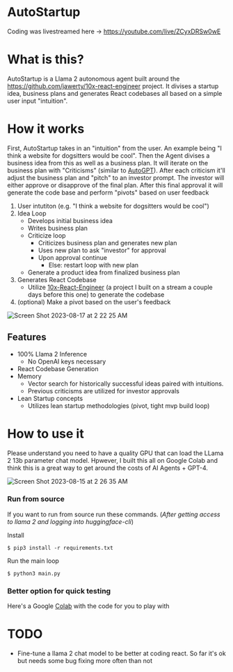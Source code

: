 # AutoStartup
Coding was livestreamed here -> https://youtube.com/live/ZCyxDRSw0wE

# What is this?
AutoStartup is a Llama 2 autonomous agent built around the https://github.com/jawerty/10x-react-engineer project. It divises a startup idea, business plans and generates React codebases all based on a simple user input "intuition".

# How it works
First, AutoStartup takes in an "intuition" from the user. An example being "I think a website for dogsitters would be cool". Then the Agent divises a business idea from this as well as a business plan. It will iterate on the business plan with "Criticisms" (similar to [AutoGPT](https://github.com/Significant-Gravitas/Auto-GPT)). After each criticism it'll adjust the business plan and "pitch" to an investor prompt. The investor will either approve or disapprove of the final plan. After this final approval it will generate the code base and perform "pivots" based on user feedback

1) User intutiton (e.g. "I think a website for dogsitters would be cool")
2) Idea Loop
	- Develops initial business idea
	- Writes business plan
	- Criticize loop
		- Criticizes business plan and generates new plan
		- Uses new plan to ask "investor" for approval
		- Upon approval continue
			- Else: restart loop with new plan
	- Generate a product idea from finalized business plan
3) Generates React Codebase
	- Utilize [10x-React-Engineer](https://github.com/jawerty/10x-react-engineer) (a project I built on a stream a couple days before this one) to generate the codebase
4) (optional) Make a pivot based on the user's feedback

![Screen Shot 2023-08-17 at 2 22 25 AM](https://github.com/jawerty/AutoStartup/assets/1999719/e514d74f-5687-46c6-9e17-afe729c68241)

## Features
- 100% Llama 2 Inference
	- No OpenAI keys necessary
- React Codebase Generation
- Memory
	- Vector search for historically successful ideas paired with intuitions.
	- Previous criticisms are utilized for investor approvals
- Lean Startup concepts
	- Utilizes lean startup methodologies (pivot, tight mvp build loop)

# How to use it
Please understand you need to have a quality GPU that can load the LLama 2 13b parameter chat model. Hpwever, I built this all on Google Colab and think this is a great way to get around the costs of AI Agents + GPT-4.

![Screen Shot 2023-08-15 at 2 26 35 AM](https://github.com/jawerty/AutoStartup/assets/1999719/d182ff78-77f3-46de-bd3b-7255b2918ec4)

### Run from source
If you want to run from source run these commands. (*After getting access to llama 2 and logging into huggingface-cli*)

Install
```
$ pip3 install -r requirements.txt
```

Run the main loop
```
$ python3 main.py
```

### Better option for quick testing
Here's a Google [Colab](https://colab.research.google.com/drive/1Piw69Bs6aQUj55jTdBHQcCHdM9ZSDpLa?usp=sharing) with the code for you to play with

# TODO
- Fine-tune a llama 2 chat model to be better at coding react. So far it's ok but needs some bug fixing more often than not
